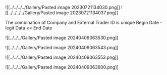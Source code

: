 ![[../../../../Gallery/Pasted image 20230721134030.png]]
![[../../../../Gallery/Pasted image 20230721134037.png]]

The combination of Company and External Trader ID  is unique
Begin Date - legit Data <= End Date



![[../../../Gallery/Pasted image 20240409063530.png]]

![[../../../Gallery/Pasted image 20240409063543.png]]


![[../../../Gallery/Pasted image 20240409063553.png]]

![[../../../Gallery/Pasted image 20240409063600.png]]
